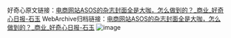 好奇心原文链接：[电商网站ASOS的杂志封面全是大咖，怎么做到的？_商业_好奇心日报-石玉](https://www.qdaily.com/articles/7778.html)
WebArchive归档链接：[电商网站ASOS的杂志封面全是大咖，怎么做到的？_商业_好奇心日报-石玉](http://web.archive.org/web/20190623172916/https://www.qdaily.com/articles/7778.html)
![image](http://ww3.sinaimg.cn/large/007d5XDply1g3wjygfu6tj30u04vd7wh)